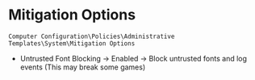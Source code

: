 # Mitigation Options

`Computer Configuration\Policies\Administrative Templates\System\Mitigation Options`

- Untrusted Font Blocking -> Enabled -> Block untrusted fonts and log events (This may break some games)